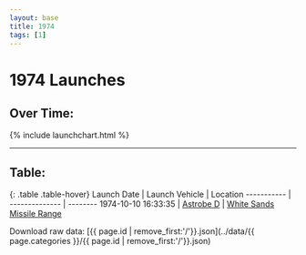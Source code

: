 ```yaml
---
layout: base
title: 1974
tags: [1]
---
```


# 1974 Launches

## Over Time:

{% include launchchart.html %}

<hr />

## Table:

{: .table .table-hover}
 Launch Date | Launch Vehicle | Location
 ----------- | -------------- | --------
 1974-10-10 16:33:35 | [Astrobe D](../Astrobe-D) | [White Sands Missile Range](../White-Sands-Missile-Range)

Download raw data: [{{ page.id | remove_first:'/'}}.json](../data/{{ page.categories }}/{{ page.id | remove_first:'/'}}.json)
